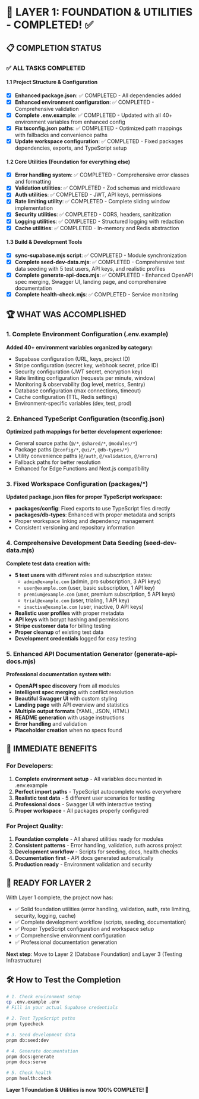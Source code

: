 # 🎉 LAYER 1: FOUNDATION & UTILITIES - COMPLETED! ✅

## 📋 COMPLETION STATUS

### ✅ ALL TASKS COMPLETED

#### 1.1 Project Structure & Configuration
- [x] **Enhanced package.json**: ✅ COMPLETED - All dependencies added
- [x] **Enhanced environment configuration**: ✅ COMPLETED - Comprehensive validation  
- [x] **Complete .env.example**: ✅ COMPLETED - Updated with all 40+ environment variables from enhanced config
- [x] **Fix tsconfig.json paths**: ✅ COMPLETED - Optimized path mappings with fallbacks and convenience paths
- [x] **Update workspace configuration**: ✅ COMPLETED - Fixed packages dependencies, exports, and TypeScript setup

#### 1.2 Core Utilities (Foundation for everything else)
- [x] **Error handling system**: ✅ COMPLETED - Comprehensive error classes and formatting
- [x] **Validation utilities**: ✅ COMPLETED - Zod schemas and middleware
- [x] **Auth utilities**: ✅ COMPLETED - JWT, API keys, permissions
- [x] **Rate limiting utility**: ✅ COMPLETED - Complete sliding window implementation
- [x] **Security utilities**: ✅ COMPLETED - CORS, headers, sanitization
- [x] **Logging utilities**: ✅ COMPLETED - Structured logging with redaction
- [x] **Cache utilities**: ✅ COMPLETED - In-memory and Redis abstraction

#### 1.3 Build & Development Tools  
- [x] **sync-supabase.mjs script**: ✅ COMPLETED - Module synchronization
- [x] **Complete seed-dev-data.mjs**: ✅ COMPLETED - Comprehensive test data seeding with 5 test users, API keys, and realistic profiles
- [x] **Complete generate-api-docs.mjs**: ✅ COMPLETED - Enhanced OpenAPI spec merging, Swagger UI, landing page, and comprehensive documentation
- [x] **Complete health-check.mjs**: ✅ COMPLETED - Service monitoring

## 🏆 WHAT WAS ACCOMPLISHED

### 1. Complete Environment Configuration (.env.example)
**Added 40+ environment variables organized by category:**
- Supabase configuration (URL, keys, project ID)
- Stripe configuration (secret key, webhook secret, price ID)  
- Security configuration (JWT secret, encryption key)
- Rate limiting configuration (requests per minute, window)
- Monitoring & observability (log level, metrics, Sentry)
- Database configuration (max connections, timeout)
- Cache configuration (TTL, Redis settings)
- Environment-specific variables (dev, test, prod)

### 2. Enhanced TypeScript Configuration (tsconfig.json)
**Optimized path mappings for better development experience:**
- General source paths (`@/*`, `@shared/*`, `@modules/*`)
- Package paths (`@config/*`, `@ui/*`, `@db-types/*`)
- Utility convenience paths (`@/auth`, `@/validation`, `@/errors`)
- Fallback paths for better resolution
- Enhanced for Edge Functions and Next.js compatibility

### 3. Fixed Workspace Configuration (packages/*)
**Updated package.json files for proper TypeScript workspace:**
- **packages/config**: Fixed exports to use TypeScript files directly
- **packages/db-types**: Enhanced with proper metadata and scripts
- Proper workspace linking and dependency management
- Consistent versioning and repository information

### 4. Comprehensive Development Data Seeding (seed-dev-data.mjs)
**Complete test data creation with:**
- **5 test users** with different roles and subscription states:
  - `admin@example.com` (admin, pro subscription, 3 API keys)
  - `user@example.com` (user, basic subscription, 1 API key)  
  - `premium@example.com` (user, premium subscription, 5 API keys)
  - `trial@example.com` (user, trialing, 1 API key)
  - `inactive@example.com` (user, inactive, 0 API keys)
- **Realistic user profiles** with proper metadata
- **API keys** with bcrypt hashing and permissions
- **Stripe customer data** for billing testing
- **Proper cleanup** of existing test data
- **Development credentials** logged for easy testing

### 5. Enhanced API Documentation Generator (generate-api-docs.mjs)
**Professional documentation system with:**
- **OpenAPI spec discovery** from all modules
- **Intelligent spec merging** with conflict resolution
- **Beautiful Swagger UI** with custom styling
- **Landing page** with API overview and statistics
- **Multiple output formats** (YAML, JSON, HTML)
- **README generation** with usage instructions
- **Error handling** and validation
- **Placeholder creation** when no specs found

## 🎯 IMMEDIATE BENEFITS

### For Developers:
1. **Complete environment setup** - All variables documented in .env.example
2. **Perfect import paths** - TypeScript autocomplete works everywhere
3. **Realistic test data** - 5 different user scenarios for testing
4. **Professional docs** - Swagger UI with interactive testing
5. **Proper workspace** - All packages properly configured

### For Project Quality:
1. **Foundation complete** - All shared utilities ready for modules
2. **Consistent patterns** - Error handling, validation, auth across project
3. **Development workflow** - Scripts for seeding, docs, health checks
4. **Documentation first** - API docs generated automatically
5. **Production ready** - Environment validation and security

## 🚀 READY FOR LAYER 2

With Layer 1 complete, the project now has:
- ✅ Solid foundation utilities (error handling, validation, auth, rate limiting, security, logging, cache)
- ✅ Complete development workflow (scripts, seeding, documentation)
- ✅ Proper TypeScript configuration and workspace setup
- ✅ Comprehensive environment configuration
- ✅ Professional documentation generation

**Next step**: Move to Layer 2 (Database Foundation) and Layer 3 (Testing Infrastructure)

## 🛠️ How to Test the Completion

```bash
# 1. Check environment setup
cp .env.example .env
# Fill in your actual Supabase credentials

# 2. Test TypeScript paths
pnpm typecheck

# 3. Seed development data  
pnpm db:seed:dev

# 4. Generate documentation
pnpm docs:generate
pnpm docs:serve

# 5. Check health
pnpm health:check
```

**Layer 1 Foundation & Utilities is now 100% COMPLETE! 🎉**